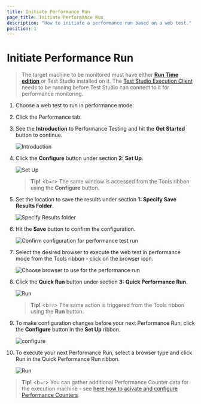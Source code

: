 ```yaml
---
title: Initiate Performance Run
page_title: Initiate Performance Run
description: "How to initiate a performance run based on a web test."
position: 1
---
```

# Initiate Performance Run

> The target machine to be monitored must have either <a href="/general-information/test-studio-run-time" target="_blank">**Run Time edition**</a> or Test Studio installed on it. The <a href="/automated-tests/scheduling/multiple-machines-scheduling-setup/create-execution-server#start-the-execution-client" target="_blank">Test Studio Execution Client</a> needs to be running before Test Studio can connect to it for performance monitoring.

1. Choose a web test to run in performance mode. 
2. Click the Performance tab.
3. See the **Introduction** to Performance Testing and hit the **Get Started** button to continue. 

    ![Introduction][1]

4. Click the **Configure** button under section **2: Set Up**.

    ![Set Up][2]

    > __Tip!__
    > <b=r>
    > The same window is accessed from the Tools ribbon using the **Configure** button.

5. Set the location to save the results under section **1: Specify Save Results Folder**.

    ![Specify Results folder][3]

6. Hit the **Save** button to confirm the configuration. 

    ![Confirm configuration for performance test run](/img/features/testing-types/performance-testing/gather-perfomance-data/fig3-saveButton.png)

7. Select the desired browser to execute the web test in performance mode from the Tools ribbon - click on the browser icon. 

    ![Choose browser to use for the performance run](/img/features/testing-types/performance-testing/gather-perfomance-data/choose-browser.png)

8.  Click the **Quick Run** button under section **3: Quick Performance Run**. 

    ![Run][14]

    > __Tip!__
    > <b=r>
    > The same action is triggered from the Tools ribbon using the **Run** button.

9. To make configuration changes before your next Performance Run, click the **Configure** button in the **Set Up** ribbon.

    ![configure][15]

10. To execute your next Performance Run, select a browser type and click Run in the Quick Performance Run ribbon.

    ![Run][16]

> __Tip!__
> <b=r>
> You can gather additional Performance Counter data for the execution machine - see <a href="/automated-tests/performance/gather-perfomance-data" target="_blank">here how to acivate and configure Performance Counters</a>. 

[1]: /img/features/testing-types/performance-testing/gather-perfomance-data/fig1.png
[2]: /img/features/testing-types/performance-testing/gather-perfomance-data/fig2.png
[3]: /img/features/testing-types/performance-testing/gather-perfomance-data/fig3.png
[14]: /img/features/testing-types/performance-testing/gather-perfomance-data/fig14.png
[15]: /img/features/testing-types/performance-testing/gather-perfomance-data/fig15.png
[16]: /img/features/testing-types/performance-testing/gather-perfomance-data/fig16.png